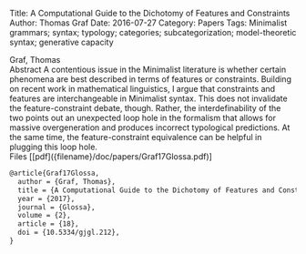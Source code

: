 Title: A Computational Guide to the Dichotomy of Features and Constraints
Author: Thomas Graf
Date: 2016-07-27
Category: Papers
Tags: Minimalist grammars; syntax; typology; categories; subcategorization; model-theoretic syntax; generative capacity

<div markdown class="authors">
Graf, Thomas
</div>

<div markdown class="abstract">
<span id="abstract-title">Abstract</span>
A contentious issue in the Minimalist literature is whether certain phenomena are best described in terms of features or constraints.
Building on recent work in mathematical linguistics, I argue that constraints and features are interchangeable in Minimalist syntax.
This does not invalidate the feature-constraint debate, though.
Rather, the interdefinability of the two points out an unexpected loop hole in the formalism that allows for massive overgeneration and produces incorrect typological predictions.
At the same time, the feature-constraint equivalence can be helpful in plugging this loop hole.
</div>

<div markdown class="files">
<span id="files-title">Files</span>
[[pdf]({filename}/doc/papers/Graf17Glossa.pdf)]
</div>

~~~latex
@article{Graf17Glossa,
  author = {Graf, Thomas},
  title = {A Computational Guide to the Dichotomy of Features and Constraints},
  year = {2017},
  journal = {Glossa},
  volume = {2},
  article = {18},
  doi = {10.5334/gjgl.212},
}
~~~
